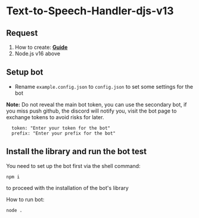 # Text-to-Speech-Handler-djs-v13

## Request

1. How to create: **[Guide](https://www.freecodecamp.org/news/create-a-discord-bot-with-javascript-nodejs/)**
2. Node.js v16 above
## Setup bot

- Rename `example.config.json` to `config.json` to set some settings for the bot

**Note:** Do not reveal the main bot token, you can use the secondary bot, if you miss push github, the discord will notify you, visit the bot page to exchange tokens to avoid risks for later.


```Config
  token: "Enter your token for the bot"
  prefix: "Enter your prefix for the bot"
```

## Install the library and run the bot test
You need to set up the bot first via the shell command:
```
npm i
```
to proceed with the installation of the bot's library

How to run bot:
```
node .
```
